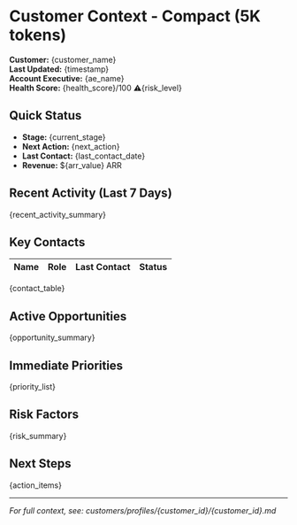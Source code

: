 # Customer Context - Compact (5K tokens)

**Customer:** {customer_name}  
**Last Updated:** {timestamp}  
**Account Executive:** {ae_name}  
**Health Score:** {health_score}/100 ⚠️{risk_level}  

## Quick Status
- **Stage:** {current_stage}
- **Next Action:** {next_action}
- **Last Contact:** {last_contact_date}
- **Revenue:** ${arr_value} ARR

## Recent Activity (Last 7 Days)
{recent_activity_summary}

## Key Contacts
| Name | Role | Last Contact | Status |
|------|------|-------------|--------|
{contact_table}

## Active Opportunities
{opportunity_summary}

## Immediate Priorities
{priority_list}

## Risk Factors
{risk_summary}

## Next Steps
{action_items}

---
*For full context, see: customers/profiles/{customer_id}/{customer_id}.md*